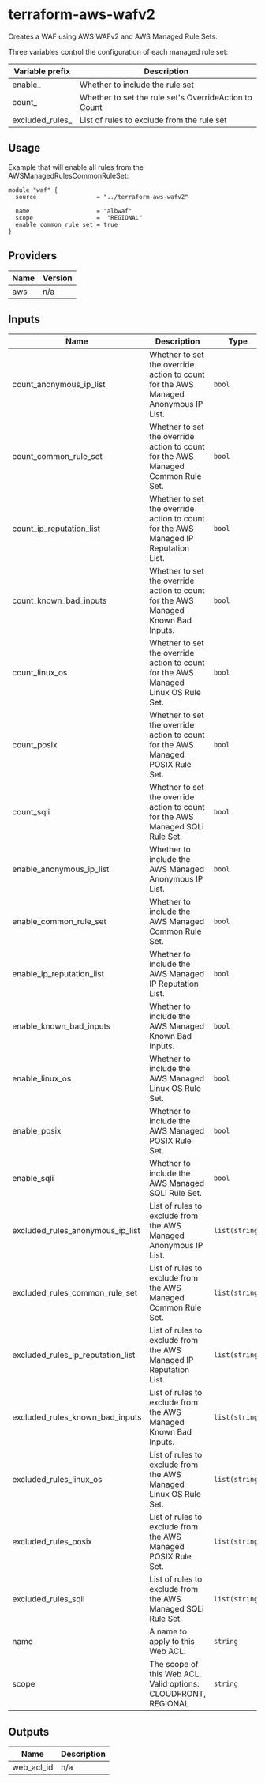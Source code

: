 # terraform-aws-wafv2

Creates a WAF using AWS WAFv2 and AWS Managed Rule Sets.

Three variables control the configuration of each managed rule set:

| Variable prefix | Description|
|-----------------|------------|
| enable\_ | Whether to include the rule set |
| count\_ | Whether to set the rule set's OverrideAction to Count |
| excluded\_rules\_ | List of rules to exclude from the rule set |


## Usage

Example that will enable all rules from the AWSManagedRulesCommonRuleSet:

```hcl
module "waf" {
  source                 = "../terraform-aws-wafv2"

  name                   = "albwaf"
  scope                  =  "REGIONAL"
  enable_common_rule_set = true
}

```

<!-- BEGINNING OF PRE-COMMIT-TERRAFORM DOCS HOOK -->
## Providers

| Name | Version |
|------|---------|
| aws | n/a |

## Inputs

| Name | Description | Type | Default | Required |
|------|-------------|------|---------|:-----:|
| count\_anonymous\_ip\_list | Whether to set the override action to count for the AWS Managed Anonymous IP List. | `bool` | `false` | no |
| count\_common\_rule\_set | Whether to set the override action to count for the AWS Managed Common Rule Set. | `bool` | `false` | no |
| count\_ip\_reputation\_list | Whether to set the override action to count for the AWS Managed IP Reputation List. | `bool` | `false` | no |
| count\_known\_bad\_inputs | Whether to set the override action to count for the AWS Managed Known Bad Inputs. | `bool` | `false` | no |
| count\_linux\_os | Whether to set the override action to count for the AWS Managed Linux OS Rule Set. | `bool` | `false` | no |
| count\_posix | Whether to set the override action to count for the AWS Managed POSIX Rule Set. | `bool` | `false` | no |
| count\_sqli | Whether to set the override action to count for the AWS Managed SQLi Rule Set. | `bool` | `false` | no |
| enable\_anonymous\_ip\_list | Whether to include the AWS Managed Anonymous IP List. | `bool` | `false` | no |
| enable\_common\_rule\_set | Whether to include the AWS Managed Common Rule Set. | `bool` | `false` | no |
| enable\_ip\_reputation\_list | Whether to include the AWS Managed IP Reputation List. | `bool` | `false` | no |
| enable\_known\_bad\_inputs | Whether to include the AWS Managed Known Bad Inputs. | `bool` | `false` | no |
| enable\_linux\_os | Whether to include the AWS Managed Linux OS Rule Set. | `bool` | `false` | no |
| enable\_posix | Whether to include the AWS Managed POSIX Rule Set. | `bool` | `false` | no |
| enable\_sqli | Whether to include the AWS Managed SQLi Rule Set. | `bool` | `false` | no |
| excluded\_rules\_anonymous\_ip\_list | List of rules to exclude from the AWS Managed Anonymous IP List. | `list(string)` | `[]` | no |
| excluded\_rules\_common\_rule\_set | List of rules to exclude from the AWS Managed Common Rule Set. | `list(string)` | `[]` | no |
| excluded\_rules\_ip\_reputation\_list | List of rules to exclude from the AWS Managed IP Reputation List. | `list(string)` | `[]` | no |
| excluded\_rules\_known\_bad\_inputs | List of rules to exclude from the AWS Managed Known Bad Inputs. | `list(string)` | `[]` | no |
| excluded\_rules\_linux\_os | List of rules to exclude from the AWS Managed Linux OS Rule Set. | `list(string)` | `[]` | no |
| excluded\_rules\_posix | List of rules to exclude from the AWS Managed POSIX Rule Set. | `list(string)` | `[]` | no |
| excluded\_rules\_sqli | List of rules to exclude from the AWS Managed SQLi Rule Set. | `list(string)` | `[]` | no |
| name | A name to apply to this Web ACL. | `string` | n/a | yes |
| scope | The scope of this Web ACL. Valid options: CLOUDFRONT, REGIONAL | `string` | n/a | yes |

## Outputs

| Name | Description |
|------|-------------|
| web\_acl\_id | n/a |

<!-- END OF PRE-COMMIT-TERRAFORM DOCS HOOK -->
